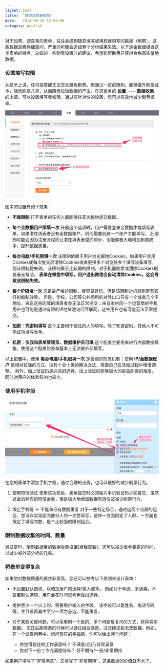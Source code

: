 ```yaml
---
layout: post
title:  "获取高质量数据"
date:   2014-09-29 12:00:00
category: publish
---
```


对于投票、调查类的表单，往往会遇到随意填写或用机器填写的数据（刷票），这些数据浪费存储空间，严重的可能会造成整个分析结果失效。以下是金数据根据这类表单的特点，总结的一些制表设置时的建议，希望能帮助用户获得合格高质量地数据。

###  设置填写权限

从技术上讲，任何投票都无法完全避免刷票。但通过一定的限制，能够提升刷票成本，降低刷票几率，从而降低垃圾数据的产生。在您表单的 **设置** —— **数据收集** 的上部，可以设置填写者权限。通过有针对性的设置，您可以有效地减少刷票概率。

![](/images/data-quality-1.png)

图中的设置有如下效果：

* **不做限制**
打开表单的任何人都能够任意次数地提交数据。

* **每个金数据用户限填一次**
开启这个选项时，用户需要登录金数据才能填写表单。如果潜在填表者没有金数据账户，则他需要创建一个账户才能填写。
此限制可能会因为注册流程而让潜在填表者望而却步，但能够极大地增加刷票成本，提升数据质量。

* **每台电脑/手机限填一次**
该限制依赖于用户浏览器地Cookies，如果用户禁用Cookies或每次提交后清除Cookies或者更换多个浏览器多个填写设备填写，则该限制将失效。
该限制属于比较弱的限制，对于机器刷票或清除Cookies刷票毫无帮助。
**表单在微信中填写，用户退出微信会自动清除Cookies，这会导致该限制失效。**

* **每个IP限填一次**
这是最严格的限制，极容易误伤。但是该限制对机器刷票有较好的抑制效果。
但是，学校、公司等公共场所的对外出口只有一个或者几个IP地址，来自这些区域的填表者会无法正常提交；来自省内同一个运营商的手机用户也可能是通过有限的IP地址池访问互联网，这些用户也有可能无法正常提交。

* **加密：凭密码填写**
这个主要用于信任的人的填写。除了知道密码，其他人不可能成功填写表单。

* **私密：仅我和表单管理员、数据维护员可填**
这个配置主要用来进行内部数据填报，使用这个配置的表单基本上无法被外部填写。

以上配置中，使用 **每台电脑/手机限填一次** 是最弱的防范机制；使用 **IP/金数据账户** 是相对较强的方式。没有十全十美的解决办法，需要自己在活动过程中慢慢调整。
另外，加上验证码是必须的选择。加上验证码能够极大的提高刷票的难度，同时对用户的体验影响也较小。

<h3 id="mobile-field">使用手机字段</h3>

![](/images/data-quality-2.png)

在您的表单中添加手机字段，通过合理的设置，也可以很好的减少刷票行为。

1. 使用短信验证
使用该功能后，表单提交时必须输入手机验证码才能提交，虽然这会消耗您的短信余量，但是极大地增加数据有效性及减少刷票行为。

2. 限定手机号 ＋ 不能和已有数据重复
对于一些特定场合，通过这两个设置的组合，您可以实现面向部分人的一次性填写，这样一方面限定了人群，一方面也限定了填写次数，是个比较强的限制组合。

### 限制数据收集的时间、数量

通过定时、限制数据量的数据收集设置[[点我查看](collecting-data.html)]，您可以减少表单暴露的时间，以减少被外部分析的几率。

### 将表单变得复杂

如果您对数据质量的要求非常高，您还可以参考以下原则来设计表单：

* 不设置默认选项，以增加用户的选择/输入成本。
例如对于单选、多选类，不设置默认选项，用户会花时间思考再做出选择。

* 提供至少一个以上的、需要用户输入的字段。
该字段可以是姓名、电话号码等，并且设置其中至少一项为必选、不能重复。

* 对于某些关键问题，可以采用同一个目的、多个问题反复问的方式，获得真实数据。
您在后期筛选的时候可以通过组合筛选，过滤掉这些无效数据。例如，在一个调查问卷中，询问现在的幸福感，你可以给出两个问题：

	* 你觉得现在的工作满意吗？ 不满意/还行/非常满意
	* 你对下一份工作充满期待吗？ 好不期待/一般/非常期待

如果用户填写了“非常满意”，又填写了“非常期待”，这条数据的价值就不大了。
